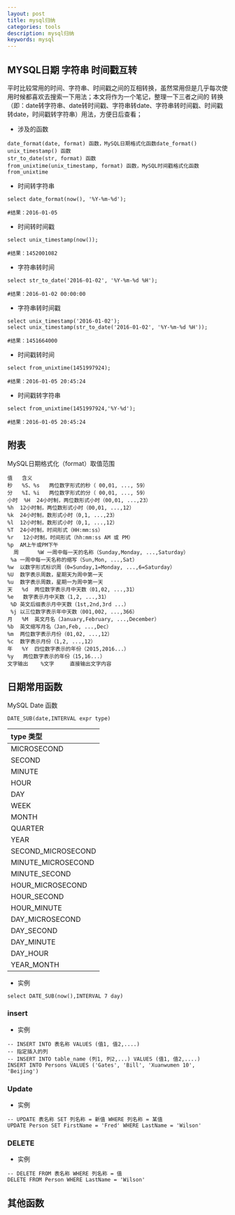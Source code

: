 ```yaml
---
layout: post
title: mysql归纳
categories: tools
description: mysql归纳
keywords: mysql
---
```

## MYSQL日期 字符串 时间戳互转

平时比较常用的时间、字符串、时间戳之间的互相转换，虽然常用但是几乎每次使用时候都喜欢去搜索一下用法；本文将作为一个笔记，整理一下三者之间的 转换（即：date转字符串、date转时间戳、字符串转date、字符串转时间戳、时间戳转date，时间戳转字符串）用法，方便日后查看；

- 涉及的函数
```mysql
date_format(date, format) 函数，MySQL日期格式化函数date_format()
unix_timestamp() 函数
str_to_date(str, format) 函数
from_unixtime(unix_timestamp, format) 函数，MySQL时间戳格式化函数from_unixtime
```

- 时间转字符串
```mysql
select date_format(now(), '%Y-%m-%d');

#结果：2016-01-05
```
- 时间转时间戳
```mysql
select unix_timestamp(now());

#结果：1452001082
```
- 字符串转时间
```mysql
select str_to_date('2016-01-02', '%Y-%m-%d %H');

#结果：2016-01-02 00:00:00
```
- 字符串转时间戳
```mysql
select unix_timestamp('2016-01-02');
select unix_timestamp(str_to_date('2016-01-02', '%Y-%m-%d %H'));

#结果：1451664000
```
- 时间戳转时间
```mysql
select from_unixtime(1451997924);

#结果：2016-01-05 20:45:24
```
- 时间戳转字符串
```mysql
select from_unixtime(1451997924,'%Y-%d');

#结果：2016-01-05 20:45:24
```
## 附表
MySQL日期格式化（format）取值范围
```hql
值   含义
秒   %S、%s   两位数字形式的秒（ 00,01, ..., 59）
分   %I、%i   两位数字形式的分（ 00,01, ..., 59）
小时  %H  24小时制，两位数形式小时（00,01, ...,23）
%h  12小时制，两位数形式小时（00,01, ...,12）
%k  24小时制，数形式小时（0,1, ...,23）
%l  12小时制，数形式小时（0,1, ...,12）
%T  24小时制，时间形式（HH:mm:ss）
%r   12小时制，时间形式（hh:mm:ss AM 或 PM）
%p  AM上午或PM下午
  周      %W 一周中每一天的名称（Sunday,Monday, ...,Saturday）
 %a 一周中每一天名称的缩写（Sun,Mon, ...,Sat）
%w  以数字形式标识周（0=Sunday,1=Monday, ...,6=Saturday）
%U  数字表示周数，星期天为周中第一天
%u  数字表示周数，星期一为周中第一天
天   %d  两位数字表示月中天数（01,02, ...,31）
%e   数字表示月中天数（1,2, ...,31）
 %D 英文后缀表示月中天数（1st,2nd,3rd ...）
 %j 以三位数字表示年中天数（001,002, ...,366）
月   %M  英文月名（January,February, ...,December）
%b  英文缩写月名（Jan,Feb, ...,Dec）
%m  两位数字表示月份（01,02, ...,12）
%c  数字表示月份（1,2, ...,12）
年   %Y  四位数字表示的年份（2015,2016...）
%y   两位数字表示的年份（15,16...）
文字输出    %文字     直接输出文字内容

```

## 日期常用函数
MySQL Date 函数
```mysql
DATE_SUB(date,INTERVAL expr type)
```
|type 类型
:----|
MICROSECOND|
SECOND|
MINUTE|
HOUR|
DAY|
WEEK|
MONTH|
QUARTER|
YEAR|
SECOND_MICROSECOND|
MINUTE_MICROSECOND|
MINUTE_SECOND|
HOUR_MICROSECOND|
HOUR_SECOND|
HOUR_MINUTE|
DAY_MICROSECOND|
DAY_SECOND|
DAY_MINUTE|
DAY_HOUR|
YEAR_MONTH|
- 实例
```mysql
select DATE_SUB(now(),INTERVAL 7 day)
```
### insert
- 实例
```mysql
-- INSERT INTO 表名称 VALUES (值1, 值2,....)
-- 指定插入的列  
-- INSERT INTO table_name (列1, 列2,...) VALUES (值1, 值2,....)
INSERT INTO Persons VALUES ('Gates', 'Bill', 'Xuanwumen 10', 'Beijing')

```

### Update
- 实例
```mysql
-- UPDATE 表名称 SET 列名称 = 新值 WHERE 列名称 = 某值
UPDATE Person SET FirstName = 'Fred' WHERE LastName = 'Wilson' 

```
### DELETE
- 实例
```mysql
-- DELETE FROM 表名称 WHERE 列名称 = 值
DELETE FROM Person WHERE LastName = 'Wilson' 

```
## 其他函数
